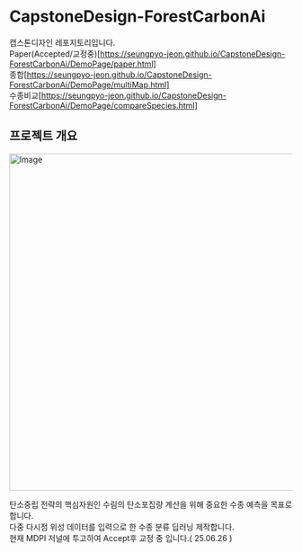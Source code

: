 # CapstoneDesign-ForestCarbonAi

캡스톤디자인 레포지토리입니다.  
Paper(Accepted/교정중)[https://seungpyo-jeon.github.io/CapstoneDesign-ForestCarbonAi/DemoPage/paper.html]  
종합[https://seungpyo-jeon.github.io/CapstoneDesign-ForestCarbonAi/DemoPage/multiMap.html]  
수종비교[https://seungpyo-jeon.github.io/CapstoneDesign-ForestCarbonAi/DemoPage/compareSpecies.html]  

## 프로젝트 개요
<img width="600" alt="Image" src="https://github.com/user-attachments/assets/fe62dd1e-5cf2-4c91-99aa-caab7a63bb4b" background-color ="#fff"/>

탄소중립 전략의 핵심자원인 수림의 탄소포집량 계산을 위해 중요한 수종 예측을 목표로 합니다.  
다중 다시점 위성 데이터를 입력으로 한 수종 분류 딥러닝 제작합니다.  
현재 MDPI 저널에 투고하여 Accept후 교정 중 입니다.( 25.06.26 )
